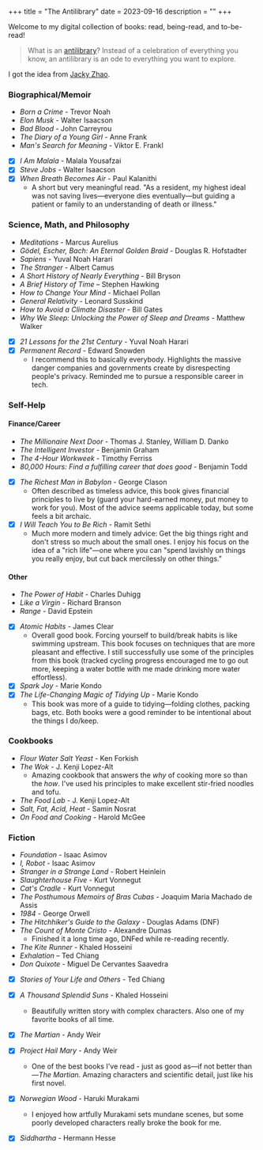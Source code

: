 +++
title = "The Antilibrary"
date = 2023-09-16
description = ""
+++

Welcome to my digital collection of books: read, being-read, and to-be-read!

> What is an <a href="https://nesslabs.com/antilibrary">antilibrary</a>?
  Instead of a celebration of everything you know, an antilibrary is an ode
  to everything you want to explore.

I got the idea from <a href="https://jzhao.xyz/books">Jacky Zhao</a>.

### Biographical/Memoir
- *Born a Crime* - Trevor Noah
- *Elon Musk* - Walter Isaacson
- *Bad Blood* - John Carreyrou
- *The Diary of a Young Girl* - Anne Frank
- *Man's Search for Meaning* - Viktor E. Frankl
- [x] *I Am Malala* - Malala Yousafzai
- [x] *Steve Jobs* - Walter Isaacson
- [x] *When Breath Becomes Air* - Paul Kalanithi
	- A short but very meaningful read. "As a resident, my highest ideal was not saving lives—everyone dies eventually—but guiding a patient or family to an understanding of death or illness."

### Science, Math, and Philosophy
- *Meditations* - Marcus Aurelius
- *Gödel, Escher, Bach: An Eternal Golden Braid* - Douglas R. Hofstadter
- *Sapiens* - Yuval Noah Harari
- *The Stranger* - Albert Camus
- *A Short History of Nearly Everything* - Bill Bryson
- *A Brief History of Time* – Stephen Hawking
- *How to Change Your Mind* - Michael Pollan
- *General Relativity* - Leonard Susskind
- *How to Avoid a Climate Disaster* - Bill Gates
- *Why We Sleep: Unlocking the Power of Sleep and Dreams* - Matthew Walker
- [x] *21 Lessons for the 21st Century* - Yuval Noah Harari
- [x] *Permanent Record* - Edward Snowden
	- I recommend this to basically everybody. Highlights the massive danger companies and governments create by disrespecting people's privacy. Reminded me to pursue a responsible career in tech.

### Self-Help
#### Finance/Career
- *The Millionaire Next Door* - Thomas J. Stanley, William D. Danko
- *The Intelligent Investor* - Benjamin Graham
- *The 4-Hour Workweek* - Timothy Ferriss
- *80,000 Hours: Find a fulfilling career that does good* - Benjamin Todd
- [x] *The Richest Man in Babylon* - George Clason
	- Often described as timeless advice, this book gives financial principles to live by (guard your hard-earned money, put money to work for you). Most of the advice seems applicable today, but some feels a bit archaic.
- [x] *I Will Teach You to Be Rich* - Ramit Sethi
	- Much more modern and timely advice: Get the big things right and don't stress so much about the small ones. I enjoy his focus on the idea of a "rich life"—one where you can "spend lavishly on things you really enjoy, but cut back mercilessly on other things."

#### Other
- *The Power of Habit* - Charles Duhigg
- *Like a Virgin* - Richard Branson
- *Range* - David Epstein
- [x] *Atomic Habits* - James Clear
	- Overall good book. Forcing yourself to build/break habits is like swimming upstream. This book focuses on techniques that are more pleasant and effective. I still successfully use some of the principles from this book (tracked cycling progress encouraged me to go out more, keeping a water bottle with me made drinking more water effortless).
- [x] *Spark Joy* - Marie Kondo
- [x] *The Life-Changing Magic of Tidying Up* - Marie Kondo
	- This book was more of a guide to tidying—folding clothes, packing bags, etc. Both books were a good reminder to be intentional about the things I do/keep.

### Cookbooks
- *Flour Water Salt Yeast* - Ken Forkish
- *The Wok* - J. Kenji Lopez-Alt
	- Amazing cookbook that answers the *why* of cooking more so than the *how*. I've used his principles to make excellent stir-fried noodles and tofu.
- *The Food Lab* - J. Kenji Lopez-Alt
- *Salt, Fat, Acid, Heat* - Samin Nosrat
- *On Food and Cooking* - Harold McGee

### Fiction
- *Foundation* - Isaac Asimov
- *I, Robot* - Isaac Asimov
- *Stranger in a Strange Land* - Robert Heinlein
- *Slaughterhouse Five* - Kurt Vonnegut
- *Cat's Cradle* - Kurt Vonnegut
- *The Posthumous Memoirs of Bras Cubas* - Joaquim Maria Machado de Assis
- *1984* - George Orwell
- *The Hitchhiker's Guide to the Galaxy* - Douglas Adams (DNF)
- *The Count of Monte Cristo* - Alexandre Dumas
	- Finished it a long time ago, DNFed while re-reading recently.
- *The Kite Runner* - Khaled Hosseini
- *Exhalation* – Ted Chiang
- *Don Quixote* - Miguel De Cervantes Saavedra
- [x] *Stories of Your Life and Others* - Ted Chiang
- [x] *A Thousand Splendid Suns* - Khaled Hosseini
	- Beautifully written story with complex characters. Also one of my favorite books of all time.
- [x] *The Martian* - Andy Weir
- [x] *Project Hail Mary* - Andy Weir
	- One of the best books I've read - just as good as—if not better than—*The Martian*. Amazing characters and scientific detail, just like his first novel.
- [x] *Norwegian Wood* - Haruki Murakami
	- I enjoyed how artfully Murakami sets mundane scenes, but some poorly developed characters really broke the book for me.
- [x] *Siddhartha* - Hermann Hesse

